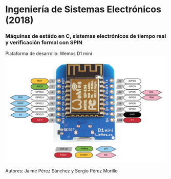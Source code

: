 # Ingeniería de Sistemas Electrónicos (2018)
### Máquinas de estádo en C, sistemas electrónicos de tiempo real y verificación formal con SPIN

Plataforma de desarrollo: Wemos D1 mini
![alt text](esp8266-wemos-d1-mini-pinout.png)

Autores:
Jaime Pérez Sánchez y Sergio Pérez Morillo
